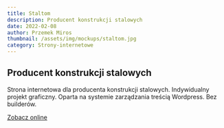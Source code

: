 ```yaml
---
title: Staltom
description: Producent konstrukcji stalowych
date: 2022-02-08
author: Przemek Miros
thumbnail: /assets/img/mockups/staltom.jpg
category: Strony-internetowe
---
```

## Producent konstrukcji stalowych

Strona internetowa dla producenta konstrukcji stalowych. Indywidualny projekt graficzny. Oparta na systemie zarządzania treścią Wordpress. Bez builderów.

<a href="https://staltom.com.pl/" title="Zobacz online" target="_blank" class="button" rel="nofollow">Zobacz online</a>